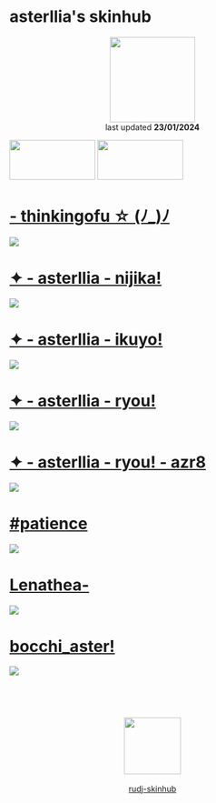# asterllia's skinhub
<p align="center">
<a href="https://osu.ppy.sh/users/9456733">
  <img src="https://a.ppy.sh/9456733"  
       width="150"
       height="150"></a>
<br>
last updated <b>23/01/2024</b>
</p>

<a href="https://www.youtube.com/watch?v=kbbgypvGPgM">
<img src="https://i.imgur.com/uDyKiLi.png"
       width="151" 
       height="70"/></a>

<a href="https://github.com/asterllia/asterllia-osuskins/tree/main#readme">
<img src="https://i.imgur.com/WPSNbSx.png"
       width="151" 
       height="70"/></a>

# [- thinkingofu ☆ (ﾉ_)ﾉ](https://github.com/ryancranie/skinhub/raw/tyfh/player/asterllia/-_thinkingofu.osk)
[![](https://i.imgur.com/C3pFXHG.png)](https://github.com/ryancranie/skinhub/raw/tyfh/player/asterllia/-_thinkingofu.osk)

# [✦ - asterllia - nijika!](https://github.com/ryancranie/skinhub/raw/tyfh/player/asterllia/%E2%9C%A6%20-%20asterllia%20-%20nijika!.osk)
[![](https://i.imgur.com/dSgmIlD.png)](https://github.com/ryancranie/skinhub/raw/tyfh/player/asterllia/%E2%9C%A6%20-%20asterllia%20-%20nijika!.osk)

# [✦ - asterllia - ikuyo!](https://github.com/ryancranie/skinhub/raw/tyfh/player/asterllia/%E2%9C%A6%20-%20asterllia%20-%20ikuyo!.osk)
[![](https://i.imgur.com/eYquBk6.png)](https://github.com/ryancranie/skinhub/raw/tyfh/player/asterllia/%E2%9C%A6%20-%20asterllia%20-%20ikuyo!.osk)

# [✦ - asterllia - ryou!](https://github.com/ryancranie/skinhub/raw/tyfh/player/asterllia/%E2%9C%A6%20-%20asterllia%20-%20ryou!.osk)
[![](https://i.imgur.com/Gl6wQch.png)](https://github.com/ryancranie/skinhub/raw/tyfh/player/asterllia/%E2%9C%A6%20-%20asterllia%20-%20ryou!.osk)

# [✦ - asterllia - ryou! - azr8](https://github.com/ryancranie/skinhub/raw/tyfh/player/asterllia/%E2%9C%A6%20-%20asterllia%20-%20ryou!%20-%20azr8.osk)
[![](https://i.imgur.com/0xIpuK8.png)](https://github.com/ryancranie/skinhub/raw/tyfh/player/asterllia/%E2%9C%A6%20-%20asterllia%20-%20ryou!%20-%20azr8.osk)

# [#patience](https://github.com/ryancranie/skinhub/raw/tyfh/player/asterllia/%23patience.osk)
[![](https://i.imgur.com/3wbcSY3.jpg)](https://github.com/ryancranie/skinhub/raw/tyfh/player/asterllia/%23patience.osk)

# [Lenathea-](https://github.com/ryancranie/skinhub/raw/tyfh/player/asterllia/Lenathea-.osk)
[![](https://i.imgur.com/Az1UVWz.jpg)](https://github.com/ryancranie/skinhub/raw/tyfh/asterllia/Lenathea-.osk)

# [bocchi_aster!](https://github.com/ryancranie/skinhub/raw/tyfh/player/asterllia/bocchi_aster!.osk)
[![](https://i.imgur.com/RrmJyOr.jpg)](https://github.com/ryancranie/skinhub/raw/tyfh/player/asterllia/bocchi_aster!.osk)

#
<p align="center">
  <br></br>
  <a href="https://twitter.com/naufalfarrelp1">
  <img src="https://i.imgur.com/PUQ5uWf.png" 
       width="100" 
       height="100"></a>
  <br></br>
  <a href="README.md">rudj-skinhub</a>
 </p>

